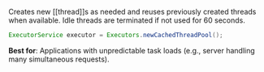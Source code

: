 Creates new [[thread]]s as needed and reuses previously created threads when available. Idle threads are terminated if not used for 60 seconds.

```java
ExecutorService executor = Executors.newCachedThreadPool();
```

**Best for**: Applications with unpredictable task loads (e.g., server handling many simultaneous requests).
